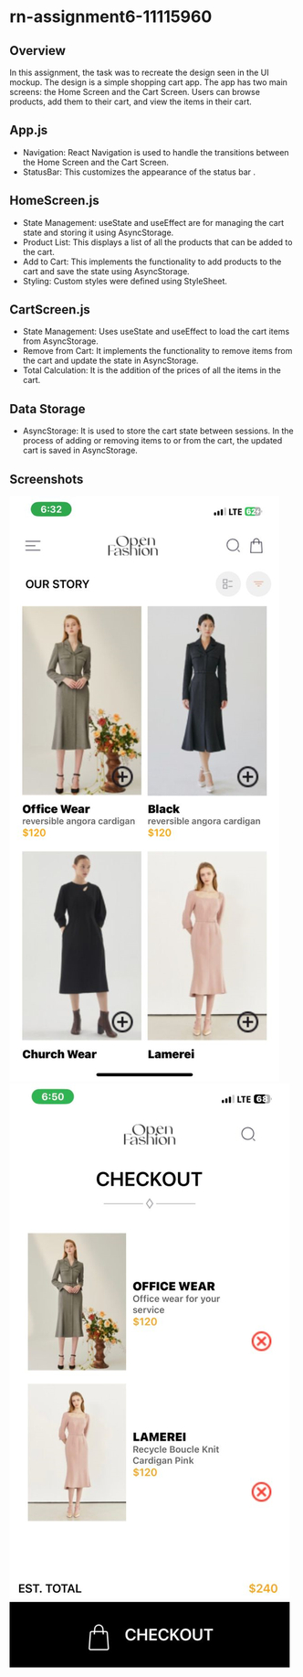 # rn-assignment6-11115960
## Overview
In this assignment, the task was to recreate the design seen in the UI mockup. The design is a simple shopping cart app. The app has two main screens: the Home Screen and the Cart Screen. Users can browse products, add them to their cart, and view the items in their cart.
## App.js
- Navigation: React Navigation is used to handle the transitions between the Home Screen and the Cart Screen.
- StatusBar: This customizes the appearance of the status bar .
## HomeScreen.js
- State Management: useState and useEffect are for managing the cart state and storing it using AsyncStorage.
- Product List: This displays a list of all the products that can be added to the cart.
- Add to Cart: This implements the functionality to add products to the cart and save the state using AsyncStorage.
- Styling: Custom styles were defined using StyleSheet.
## CartScreen.js
- State Management: Uses useState and useEffect to load the cart items from AsyncStorage.
- Remove from Cart: It implements the functionality to remove items from the cart and update the state in AsyncStorage.
- Total Calculation: It is the addition of the prices of all the items in the cart.
## Data Storage
- AsyncStorage: It is used to store the cart state between sessions. In the process of adding or removing items to or from the cart, the updated cart is saved in AsyncStorage.
## Screenshots
 ![](./rn-assignment6-11115960/sshots/homescreen.png)
 ![](./rn-assignment6-11115960/sshots/checkout.png)
